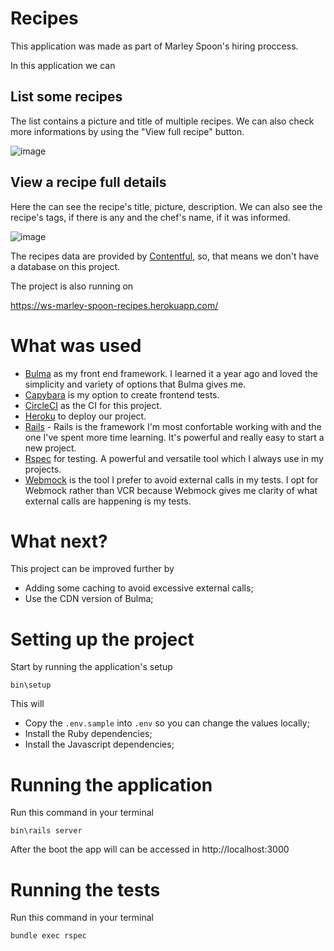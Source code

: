 # Recipes
This application was made as part of Marley Spoon's hiring proccess.

In this application we can

## List some recipes

The list contains a picture and title of multiple recipes. We can also check more informations by using the "View full recipe" button.

![image](https://user-images.githubusercontent.com/13919606/97793841-1c7c7c80-1bd0-11eb-80ba-7b17c0c7b07d.png)

## View a recipe full details

Here the can see the recipe's title, picture, description. We can also see the recipe's tags, if there is any and the chef's name, if it was informed.

![image](https://user-images.githubusercontent.com/13919606/97793852-45047680-1bd0-11eb-9c53-c64ba8c05623.png)

The recipes data are provided by [Contentful](https://www.contentful.com/), so, that means we don't have a database on this project.

The project is also running on

https://ws-marley-spoon-recipes.herokuapp.com/

# What was used
- [Bulma](https://bulma.io/) as my front end framework. I learned it a year ago and loved the simplicity and variety of options that Bulma gives me.
- [Capybara](https://github.com/teamcapybara/capybara) is my option to create frontend tests.
- [CircleCI](https://circleci.com/) as the CI for this project.
- [Heroku](https://heroku.com/) to deploy our project.
- [Rails](https://github.com/rails/rails) - Rails is the framework I'm most confortable working with and the one I've spent more time learning. It's powerful and really easy to start a new project.
- [Rspec](https://github.com/rspec/rspec) for testing. A powerful and versatile tool which I always use in my projects.
- [Webmock](https://github.com/bblimke/webmock) is the tool I prefer to avoid external calls in my tests. I opt for Webmock rather than VCR because Webmock gives me clarity of what external calls are happening is my tests.

# What next?
This project can be improved further by
- Adding some caching to avoid excessive external calls;
- Use the CDN version of Bulma;

# Setting up the project
Start by running the application's setup

```shell
bin\setup
```

This will
- Copy the `.env.sample` into `.env` so you can change the values locally;
- Install the Ruby dependencies;
- Install the Javascript dependencies;

# Running the application

Run this command in your terminal

```shell
bin\rails server
```

After the boot the app will can be accessed in http://localhost:3000


# Running the tests

Run this command in your terminal

```shell
bundle exec rspec
```
